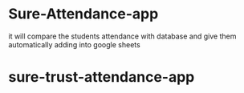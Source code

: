 # Sure-Attendance-app
it will compare the students attendance with database and give them automatically adding into google sheets 
# sure-trust-attendance-app
